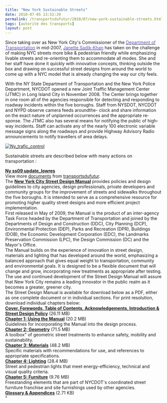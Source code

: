 ```yaml
---
title: "New York Sustainable Streets"
date: 2010-07-05 13:52:29
permalink: /transportsdufutur/2010/07/new-york-sustainable-streets.html
tags: [autorité des transports]
layout: post
---
```


<p>Since taking over as New York City's Commissioner of the <a href="http://www.nyc.gov/html/dot/html/home/home.shtml"><font color="#604dbf">Department of Transportation</font></a> in mid-2007, <a href="http://www.streetfilms.org/archives/tag/janette-sadik-khan"><font color="#604dbf">Janette Sadik-Khan</font></a> has taken on the challenge of making NYC streets more bike & pedestrian friendly while emphasizing livable streets and re-orienting them to accommodate all modes. She and her staff have done it quickly with innovative concepts, thinking outside the box and drawing on successful street designs from around the world to come up with a NYC model that is already changing the way our city feels.</p>  <p><span lang="EN-GB"> </span></p>  <!--more-->  <p><span lang="EN-GB">With the NY State Department of Transportation and the New York Police Department, NYCDOT opened a new Joint Traffic Management Center (JTMC) in </span><span lang="EN-GB">Long Island</span><span lang="EN-GB"> </span><span lang="EN-GB">City</span><span lang="EN-GB"> in November 2008. The Center brings together in one room all of the agencies responsible for detecting and responding to roadway incidents within the five boroughs. Staff from NYSDOT, NYCDOT and NYPD observe camera feeds aroundthe- clock and share information on the exact nature of unplanned occurrences and the appropriate response. The JTMC also has several means for notifying the public of highway incidents. Staff can activate any of the nearly 100 electronic variable message signs along the roadways and provide Highway Advisory Radio announcements to notify travellers of area delays.</span></p> <p><a href="https://gabrielplassat.github.io/transportsdufutur/wp-content/uploads/sites/6/old/6a0120a66d2ad4970b0133f210d254970b-pi.jpg"><img alt="Ny_trafic_control" border="0" class="asset asset-image at-xid-6a0120a66d2ad4970b0133f210d254970b " src="/wp-content/uploads/sites/6/old/6a0120a66d2ad4970b0133f210d254970b-800wi.jpg" title="Ny_trafic_control" /></a></p> <p>Sustainable streets are described below with many actions on transportation :</p> <div id="__ss_4680713"><strong><a href="http://www.slideshare.net/transportsdufutur/ny-ss09-updatelowres" title="Ny ss09 update_lowres">Ny ss09 update_lowres</a></strong>   <div>View more <a href="http://www.slideshare.net/">documents</a> from <a href="http://www.slideshare.net/transportsdufutur">transportsdufutur</a>.</div> <div>The <strong><a href="http://www.nyc.gov/html/dot/html/about/streetdesignmanual.shtml" target="_blank">New York City Street Design Manual</a></strong> provides policies and design guidelines to city agencies, design professionals, private developers and community groups for the improvement of streets and sidewalks throughout the five boroughs. It is intended to serve as a comprehensive resource for promoting higher quality street designs and more efficient project implementation. </div> <div>First released in May of 2009, the Manual is the product of an inter-agency Task Force headed by the Department of Transportation and joined by the Departments of Design and Construction (DDC), City Planning (DCP), Environmental Protection (DEP), Parks and Recreation (DPR), Buildings (DOB), the Economic Development Corporation (EDC), the Landmarks Preservation Commission (LPC), the Design Commission (DC) and the Mayor's Office. </div> <div>The Manual builds on the experience of innovation in street design, materials and lighting that has developed around the world, emphasizing a balanced approach that gives equal weight to transportation, community and environmental goals. It is designed to be a flexible document that will change and grow, incorporating new treatments as appropriate after testing. The use and continued development of the Street Design Manual will assure that New York City remains a leading innovator in the public realm as it becomes a greater, greener city. </div> <div>The Street Design Manual is available for download below as a PDF, either as one complete document or in individual sections. For print resolution, download individual chapters below:<br /><a href="../../downloads/pdf/nycdot_streetdesignmanual_intro.pdf"><strong>Cover, Forewords, Table of Contents, Acknowledgements, Introduction & Street Design Policy</strong></a> (26.11 MB)<br /><a href="../../downloads/pdf/nycdot_streetdesignmanual_ch1.pdf"><strong>Chapter 1: Using the Manual</strong></a> (20.2 MB)<br />Guidelines for incorporating the Manual into the design process.<br /><a href="../../downloads/pdf/nycdot_streetdesignmanual_ch2.pdf"><strong>Chapter 2: Geometry</strong></a> (71.5 MB)<br />A toolbox" of geometric street treatments to enhance safety, mobility and sustainability.<br /><a href=""../../downloads/pdf/nycdot_streetdesignmanual_ch3.pdf""><strong>Chapter 3: Materials</strong></a> (48.2 MB)<br />Specific materials with recommendations for use, and references to appropriate specifications.<br /><a href=""../../downloads/pdf/nycdot_streetdesignmanual_ch4.pdf""><strong>Chapter 4: Lighting</strong></a> (28.4 MB)<br />Street and pedestrian lights that meet energy-efficiency, technical and visual quality criteria.<br /><a href=""../../downloads/pdf/nycdot_streetdesignmanual_ch5.pdf""><strong>Chapter 5: Furniture</strong></a> (9.76 MB)<br />Freestanding elements that are part of NYCDOT's coordinated street furniture franchise and site furnishings used by other agencies.<br /><a href=""../../downloads/pdf/nycdot_streetdesignmanual_append.pdf""><strong>Glossary & Appendices</strong></a> (2.71 KB) </div></div>"
